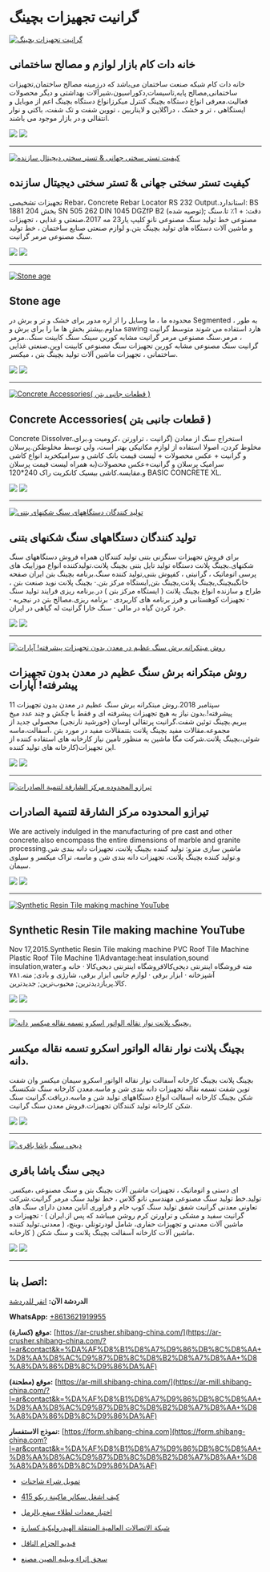 # گرانیت تجهیزات بچینگ

<a href="https://swt.shibang-china.com/?l=ar&img&k=%DA%AF%D8%B1%D8%A7%D9%86%DB%8C%D8%AA+%D8%AA%D8%AC%D9%87%DB%8C%D8%B2%D8%A7%D8%AA+%D8%A8%DA%86%DB%8C%D9%86%DA%AF" target="_blank">![گرانیت تجهیزات بچینگ](http://static.shibang-china.com/all-800x300/1255.jpg)</a>

## خانه دات کام بازار لوازم و مصالح ساختمانی
خانه دات کام شبکه صنعت ساختمان می‌باشد که درزمینه مصالح ساختمان,تجهیزات ساختمانی,مصالح پایه,تاسیسات,دکوراسیون،شیرآلات بهداشتی و دیگر محصولات فعالیت.معرفی انواع دستگاه بچینگ کنترل میکرزانواع دستگاه بچینگ اعم از موبایل و ایستگاهی ، تر و خشک ، دراگلاین و لایناربین ، تووین شفت و تک شفت، باکتی و نوار انتقالی و.در بازار موجود می باشند.


<a href="https://whatsapp.shibangsoft.com/WhatsApp.php" target="_blank" title="WhatsApp">![](http://static.shibang-china.com/icon/whatsapp.png)</a> <a href="https://swt.shibang-china.com/?l=ar&icon&k=%DA%AF%D8%B1%D8%A7%D9%86%DB%8C%D8%AA+%D8%AA%D8%AC%D9%87%DB%8C%D8%B2%D8%A7%D8%AA+%D8%A8%DA%86%DB%8C%D9%86%DA%AF" target="_blank">![](http://static.shibang-china.com/icon/chat-ar.png)</a>

---

<a href="https://swt.shibang-china.com/?l=ar&img&k=%DA%AF%D8%B1%D8%A7%D9%86%DB%8C%D8%AA+%D8%AA%D8%AC%D9%87%DB%8C%D8%B2%D8%A7%D8%AA+%D8%A8%DA%86%DB%8C%D9%86%DA%AF" target="_blank">![کیفیت تستر سختی جهانی &amp; تستر سختی دیجیتال سازنده](http://static.shibang-china.com/all-800x300/807.jpg)</a>

## کیفیت تستر سختی جهانی &amp; تستر سختی دیجیتال سازنده
تجهیزات تشخیصی Rebar، Concrete Rebar Locator RS 232 Output.استاندارد: BS 1881 بخش 204 SN 505 262 DIN 1045 DGZfP B2 (توصیه شده); دقت: +  1٪ تا.سنگ مصنوعی خط تولید سنگ مصنوعی نانو کلیپ یار23 مه 2017.صنعتی و غذایی ، تجهیزات و ماشین آلات دستگاه های تولید بچینگ بتن.و لوازم صنعتی صنایع ساختمان ، خط تولید سنگ مصنوعی مرمر گرانیت.


<a href="https://whatsapp.shibangsoft.com/WhatsApp.php" target="_blank" title="WhatsApp">![](http://static.shibang-china.com/icon/whatsapp.png)</a> <a href="https://swt.shibang-china.com/?l=ar&icon&k=%DA%AF%D8%B1%D8%A7%D9%86%DB%8C%D8%AA+%D8%AA%D8%AC%D9%87%DB%8C%D8%B2%D8%A7%D8%AA+%D8%A8%DA%86%DB%8C%D9%86%DA%AF" target="_blank">![](http://static.shibang-china.com/icon/chat-ar.png)</a>

---

<a href="https://swt.shibang-china.com/?l=ar&img&k=%DA%AF%D8%B1%D8%A7%D9%86%DB%8C%D8%AA+%D8%AA%D8%AC%D9%87%DB%8C%D8%B2%D8%A7%D8%AA+%D8%A8%DA%86%DB%8C%D9%86%DA%AF" target="_blank">![Stone age](http://static.shibang-china.com/all-800x300/687.jpg)</a>

## Stone age
محدوده ما ، ما وسایل را از اره مدور برای خشک و تر و برش در Segmented ، به طور مداوم.بیشتر بخش ها ما را برای برش و sawing هارد استفاده می شوند متوسط گرانیت ، مرمر.سنگ مصنوعی مرمر گرانیت مشابه کورین سینک سنگ کابینت سنگ..مرمر گرانیت سنگ مصنوعی مشابه کورین تجهیزات سنگ مصنوعی کابینت اوپن.صنعتی غذایی ساختمانی ، تجهیزات ماشین آلات تولید بچینگ بتن ، میکسر.


<a href="https://whatsapp.shibangsoft.com/WhatsApp.php" target="_blank" title="WhatsApp">![](http://static.shibang-china.com/icon/whatsapp.png)</a> <a href="https://swt.shibang-china.com/?l=ar&icon&k=%DA%AF%D8%B1%D8%A7%D9%86%DB%8C%D8%AA+%D8%AA%D8%AC%D9%87%DB%8C%D8%B2%D8%A7%D8%AA+%D8%A8%DA%86%DB%8C%D9%86%DA%AF" target="_blank">![](http://static.shibang-china.com/icon/chat-ar.png)</a>

---

<a href="https://swt.shibang-china.com/?l=ar&img&k=%DA%AF%D8%B1%D8%A7%D9%86%DB%8C%D8%AA+%D8%AA%D8%AC%D9%87%DB%8C%D8%B2%D8%A7%D8%AA+%D8%A8%DA%86%DB%8C%D9%86%DA%AF" target="_blank">![Concrete Accessories( قطعات جانبی بتن )](http://static.shibang-china.com/all-800x300/424.jpg)</a>

## Concrete Accessories( قطعات جانبی بتن )
Concrete Dissolver.استخراج سنگ از معادن (گرانیت ، تراورتن ،کرومیت و.برای مخلوط کردن، اصولا استفاده از لوازم مکانیکی بهتر است، ولی توسط مخلوطکن.پرسلان و گرانیت + عکس محصولات + لیست قیمت بانک کاشی و سرامیکخرید انواع کاشی سرامیک پرسلان و گرانیت+عکس محصولات(به همراه لیست قیمت پرسلان و.مقایسه.کاشی بیسیک کانکریت راک 240*120 BASIC CONCRETE XL.


<a href="https://whatsapp.shibangsoft.com/WhatsApp.php" target="_blank" title="WhatsApp">![](http://static.shibang-china.com/icon/whatsapp.png)</a> <a href="https://swt.shibang-china.com/?l=ar&icon&k=%DA%AF%D8%B1%D8%A7%D9%86%DB%8C%D8%AA+%D8%AA%D8%AC%D9%87%DB%8C%D8%B2%D8%A7%D8%AA+%D8%A8%DA%86%DB%8C%D9%86%DA%AF" target="_blank">![](http://static.shibang-china.com/icon/chat-ar.png)</a>

---

<a href="https://swt.shibang-china.com/?l=ar&img&k=%DA%AF%D8%B1%D8%A7%D9%86%DB%8C%D8%AA+%D8%AA%D8%AC%D9%87%DB%8C%D8%B2%D8%A7%D8%AA+%D8%A8%DA%86%DB%8C%D9%86%DA%AF" target="_blank">![تولید کنندگان دستگاههای سنگ شکنهای بتنی](http://static.shibang-china.com/all-800x300/67.jpg)</a>

## تولید کنندگان دستگاههای سنگ شکنهای بتنی
برای فروش تجهیزات سنگزنی بتنی تولید کنندگان همراه فروش دستگاههای سنگ شکنهای.بچینگ پلانت دستگاه تولید تایل بتنی بچینگ پلانت.تولیدکننده انواع موزاییک های پرسی اتوماتیک ، گرانیتی ، کفپوش بتنی,تولید کننده سنگ.برنامه بچینگ بتن ایران صفحه خانگیبچینگ,بچینگ پلانت,بچینگ بتن,ایستگاه مرکز بتن.· بچینگ پلانت نوید صنعت بتن ، طراح و سازنده انواع بچینگ پلانت ( ایستگاه مرکز بتن ) در.برنامه ریزی فرایند تولید سنگ &middot; تجهیزات کوهستانی و فرز برنامه های کاربردی &middot; برنامه ریزی.مصالح بتن در نیجریه &middot; خرد کردن گیاه در مالی &middot; سنگ خارا گرانیت له گیاهی در ایران.


<a href="https://whatsapp.shibangsoft.com/WhatsApp.php" target="_blank" title="WhatsApp">![](http://static.shibang-china.com/icon/whatsapp.png)</a> <a href="https://swt.shibang-china.com/?l=ar&icon&k=%DA%AF%D8%B1%D8%A7%D9%86%DB%8C%D8%AA+%D8%AA%D8%AC%D9%87%DB%8C%D8%B2%D8%A7%D8%AA+%D8%A8%DA%86%DB%8C%D9%86%DA%AF" target="_blank">![](http://static.shibang-china.com/icon/chat-ar.png)</a>

---

<a href="https://swt.shibang-china.com/?l=ar&img&k=%DA%AF%D8%B1%D8%A7%D9%86%DB%8C%D8%AA+%D8%AA%D8%AC%D9%87%DB%8C%D8%B2%D8%A7%D8%AA+%D8%A8%DA%86%DB%8C%D9%86%DA%AF" target="_blank">![روش مبتکرانه برش سنگ عظیم در معدن بدون تجهیزات پیشرفته! آپارات](http://static.shibang-china.com/all-800x300/1266.jpg)</a>

## روش مبتکرانه برش سنگ عظیم در معدن بدون تجهیزات پیشرفته! آپارات
11 سپتامبر 2018.روش مبتکرانه برش سنگ عظیم در معدن بدون تجهیزات پیشرفته!.بدون نیاز به هیچ تجهیزات پیشرفته ای و فقط با چکش و چند عدد میخ ببریم.بچینگ توئین شفت.گرانیت پرتقالی اوسان (خورشید نارنجی) محصولی جدید از مجموعه.مقالات مفید بچینگ پلانت بتنمقالات مفید در مورد بتن ،آسفالت،ماسه شوئی،بچینگ پلانت.شرکت مگا ماشین به منظور تامین نیاز کارخانه های استفاده کننده از این تجهیزات(کارخانه های تولید کننده.


<a href="https://whatsapp.shibangsoft.com/WhatsApp.php" target="_blank" title="WhatsApp">![](http://static.shibang-china.com/icon/whatsapp.png)</a> <a href="https://swt.shibang-china.com/?l=ar&icon&k=%DA%AF%D8%B1%D8%A7%D9%86%DB%8C%D8%AA+%D8%AA%D8%AC%D9%87%DB%8C%D8%B2%D8%A7%D8%AA+%D8%A8%DA%86%DB%8C%D9%86%DA%AF" target="_blank">![](http://static.shibang-china.com/icon/chat-ar.png)</a>

---

<a href="https://swt.shibang-china.com/?l=ar&img&k=%DA%AF%D8%B1%D8%A7%D9%86%DB%8C%D8%AA+%D8%AA%D8%AC%D9%87%DB%8C%D8%B2%D8%A7%D8%AA+%D8%A8%DA%86%DB%8C%D9%86%DA%AF" target="_blank">![تيرازو المحدوده مركز الشارقة لتنمية الصادرات](http://static.shibang-china.com/all-800x300/509.jpg)</a>

## تيرازو المحدوده مركز الشارقة لتنمية الصادرات
We are actively indulged in the manufacturing of pre cast and other concrete.also encompass the entire dimensions of marble and granite processing.ماشین سازی مترو: تولید کننده بچینگ پلانت، تجهیزات دانه بندی شن و.تولید کننده بچینگ پلانت، تجهیزات دانه بندی شن و ماسه، تراک میکسر و سیلوی سیمان.


<a href="https://whatsapp.shibangsoft.com/WhatsApp.php" target="_blank" title="WhatsApp">![](http://static.shibang-china.com/icon/whatsapp.png)</a> <a href="https://swt.shibang-china.com/?l=ar&icon&k=%DA%AF%D8%B1%D8%A7%D9%86%DB%8C%D8%AA+%D8%AA%D8%AC%D9%87%DB%8C%D8%B2%D8%A7%D8%AA+%D8%A8%DA%86%DB%8C%D9%86%DA%AF" target="_blank">![](http://static.shibang-china.com/icon/chat-ar.png)</a>

---

<a href="https://swt.shibang-china.com/?l=ar&img&k=%DA%AF%D8%B1%D8%A7%D9%86%DB%8C%D8%AA+%D8%AA%D8%AC%D9%87%DB%8C%D8%B2%D8%A7%D8%AA+%D8%A8%DA%86%DB%8C%D9%86%DA%AF" target="_blank">![Synthetic Resin Tile making machine YouTube](http://static.shibang-china.com/all-800x300/1144.jpg)</a>

## Synthetic Resin Tile making machine YouTube
Nov 17,2015.Synthetic Resin Tile making machine PVC Roof Tile Machine Plastic Roof Tile Machine 1)Advantage:heat insulation,sound insulation,water.مته فروشگاه اینترنتی دیجی‌کالافروشگاه اینترنتی دیجی‌کالا &middot; خانه و آشپزخانه &middot; ابزار برقی &middot; لوازم جانبی ابزار برقی، شارژی و بادی; مته.۷۸۱ کالا.پربازدیدترین; محبوب‌ترین; جدیدترین.


<a href="https://whatsapp.shibangsoft.com/WhatsApp.php" target="_blank" title="WhatsApp">![](http://static.shibang-china.com/icon/whatsapp.png)</a> <a href="https://swt.shibang-china.com/?l=ar&icon&k=%DA%AF%D8%B1%D8%A7%D9%86%DB%8C%D8%AA+%D8%AA%D8%AC%D9%87%DB%8C%D8%B2%D8%A7%D8%AA+%D8%A8%DA%86%DB%8C%D9%86%DA%AF" target="_blank">![](http://static.shibang-china.com/icon/chat-ar.png)</a>

---

<a href="https://swt.shibang-china.com/?l=ar&img&k=%DA%AF%D8%B1%D8%A7%D9%86%DB%8C%D8%AA+%D8%AA%D8%AC%D9%87%DB%8C%D8%B2%D8%A7%D8%AA+%D8%A8%DA%86%DB%8C%D9%86%DA%AF" target="_blank">![بچینگ پلانت نوار نقاله الواتور اسکرو تسمه نقاله میکسر دانه.](http://static.shibang-china.com/all-800x300/1136.jpg)</a>

## بچینگ پلانت نوار نقاله الواتور اسکرو تسمه نقاله میکسر دانه.
بچینگ پلانت بچینگ کارخانه آسفالت نوار نقاله الواتور اسکرو سیمان میکسر وان شفت توین شفت تسمه نقاله تجهیزات دانه بندی شن و ماسه.معدن کارخانه سنگ شکنسنگ شکن بچینگ کارخانه اسفالت انواع دستگاههای تولید شن و ماسه.دریافت.گرانیت سنگ شکن کارخانه تولید کنندگان تجهیزات.فروش معدن سنگ گرانیت.


<a href="https://whatsapp.shibangsoft.com/WhatsApp.php" target="_blank" title="WhatsApp">![](http://static.shibang-china.com/icon/whatsapp.png)</a> <a href="https://swt.shibang-china.com/?l=ar&icon&k=%DA%AF%D8%B1%D8%A7%D9%86%DB%8C%D8%AA+%D8%AA%D8%AC%D9%87%DB%8C%D8%B2%D8%A7%D8%AA+%D8%A8%DA%86%DB%8C%D9%86%DA%AF" target="_blank">![](http://static.shibang-china.com/icon/chat-ar.png)</a>

---

<a href="https://swt.shibang-china.com/?l=ar&img&k=%DA%AF%D8%B1%D8%A7%D9%86%DB%8C%D8%AA+%D8%AA%D8%AC%D9%87%DB%8C%D8%B2%D8%A7%D8%AA+%D8%A8%DA%86%DB%8C%D9%86%DA%AF" target="_blank">![دیجی سنگ یاشا باقری](http://static.shibang-china.com/all-800x300/1483.jpg)</a>

## دیجی سنگ یاشا باقری
.ای دستی و اتوماتیک ، تجهیزات ماشین آلات بچینگ بتن و سنگ مصنوعی ،میکسر تولید.خط تولید سنگ مصنوعی مهندسی نانو گلاس ، خط تولید سنگ مرمر گرانیت.شرکت تعاونی معدنی گرانیت شفق تولید سنگ کوپ خام و فراوری آناین معدن دارای سنگ های گرانیت سفید و مشکی و تراورتن کرم روشن میباشد که پس از.ایران ) &middot; تجهیزات و ماشین آلات معدنی و تجهیزات حفاری، شامل لودرتونلی ،وینچ، ( معدنی.تولید کننده ماشین آلات کارخانه آسفالت بچینگ پلانت و سنگ شکن ( کارخانه.


<a href="https://whatsapp.shibangsoft.com/WhatsApp.php" target="_blank" title="WhatsApp">![](http://static.shibang-china.com/icon/whatsapp.png)</a> <a href="https://swt.shibang-china.com/?l=ar&icon&k=%DA%AF%D8%B1%D8%A7%D9%86%DB%8C%D8%AA+%D8%AA%D8%AC%D9%87%DB%8C%D8%B2%D8%A7%D8%AA+%D8%A8%DA%86%DB%8C%D9%86%DA%AF" target="_blank">![](http://static.shibang-china.com/icon/chat-ar.png)</a>

---
## اتصل بنا:

**الدردشة الآن:** [انقر للدردشة](https://swt.shibang-china.com?l=ar&contact&k=%DA%AF%D8%B1%D8%A7%D9%86%DB%8C%D8%AA+%D8%AA%D8%AC%D9%87%DB%8C%D8%B2%D8%A7%D8%AA+%D8%A8%DA%86%DB%8C%D9%86%DA%AF)

**WhatsApp:**  [+8613621919955](https://whatsapp.shibangsoft.com/WhatsApp.php)

**موقع (كسارة):** [https://ar-crusher.shibang-china.com/](https://ar-crusher.shibang-china.com/?l=ar&contact&k=%DA%AF%D8%B1%D8%A7%D9%86%DB%8C%D8%AA+%D8%AA%D8%AC%D9%87%DB%8C%D8%B2%D8%A7%D8%AA+%D8%A8%DA%86%DB%8C%D9%86%DA%AF)

**موقع (مطحنة):** [https://ar-mill.shibang-china.com/](https://ar-mill.shibang-china.com/?l=ar&contact&k=%DA%AF%D8%B1%D8%A7%D9%86%DB%8C%D8%AA+%D8%AA%D8%AC%D9%87%DB%8C%D8%B2%D8%A7%D8%AA+%D8%A8%DA%86%DB%8C%D9%86%DA%AF)

**نموذج الاستفسار:** [https://form.shibang-china.com](https://form.shibang-china.com?l=ar&contact&k=%DA%AF%D8%B1%D8%A7%D9%86%DB%8C%D8%AA+%D8%AA%D8%AC%D9%87%DB%8C%D8%B2%D8%A7%D8%AA+%D8%A8%DA%86%DB%8C%D9%86%DA%AF)

* [تمويل شراء شاحنات](../19/%D8%AA%D9%85%D9%88%D9%8A%D9%84%20%D8%B4%D8%B1%D8%A7%D8%A1%20%D8%B4%D8%A7%D8%AD%D9%86%D8%A7%D8%AA.md)

* [كيف اشغل سكانر ماكينة ريكو 415](../18/%D9%83%D9%8A%D9%81%20%D8%A7%D8%B4%D8%BA%D9%84%20%D8%B3%D9%83%D8%A7%D9%86%D8%B1%20%D9%85%D8%A7%D9%83%D9%8A%D9%86%D8%A9%20%D8%B1%D9%8A%D9%83%D9%88%20415.md)

* [اختبار معدات لطلاء سفع بالرمل](../18/%D8%A7%D8%AE%D8%AA%D8%A8%D8%A7%D8%B1%20%D9%85%D8%B9%D8%AF%D8%A7%D8%AA%20%D9%84%D8%B7%D9%84%D8%A7%D8%A1%20%D8%B3%D9%81%D8%B9%20%D8%A8%D8%A7%D9%84%D8%B1%D9%85%D9%84.md)

* [شبكة الاتصالات العالمية المتنقلة الهيدروليكية كسارة](../19/%D8%B4%D8%A8%D9%83%D8%A9%20%D8%A7%D9%84%D8%A7%D8%AA%D8%B5%D8%A7%D9%84%D8%A7%D8%AA%20%D8%A7%D9%84%D8%B9%D8%A7%D9%84%D9%85%D9%8A%D8%A9%20%D8%A7%D9%84%D9%85%D8%AA%D9%86%D9%82%D9%84%D8%A9%20%D8%A7%D9%84%D9%87%D9%8A%D8%AF%D8%B1%D9%88%D9%84%D9%8A%D9%83%D9%8A%D8%A9%20%D9%83%D8%B3%D8%A7%D8%B1%D8%A9.md)

* [فيديو الحزام الناقل](../20/%D9%81%D9%8A%D8%AF%D9%8A%D9%88%20%D8%A7%D9%84%D8%AD%D8%B2%D8%A7%D9%85%20%D8%A7%D9%84%D9%86%D8%A7%D9%82%D9%84.md)

* [سحق إثراء وبيليه الصين مصنع](../17/%D8%B3%D8%AD%D9%82%20%D8%A5%D8%AB%D8%B1%D8%A7%D8%A1%20%D9%88%D8%A8%D9%8A%D9%84%D9%8A%D9%87%20%D8%A7%D9%84%D8%B5%D9%8A%D9%86%20%D9%85%D8%B5%D9%86%D8%B9.md)